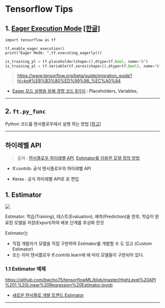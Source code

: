 # Tensorflow Tips 

## 1. [Eager Execution Mode](https://www.tensorflow.org/guide/eager) [[한글]](https://github.com/tgjeon/TF-Eager-Execution-Guide-KR/blob/master/guide.md)



```
import tensorflow as tf

tf.enable_eager_execution()
print("Eager Mode: ",tf.executing_eagerly())
```




```python 
is_training_pl = tf.placeholder(shape=(),dtype=tf.bool, name="b")
is_training_pl = tf.Variable(tf.zeros(shape=(),dtype=tf.bool), name="b")
```

> https://www.tensorflow.org/beta/guide/migration_guide?hl=ko#%EB%B3%80%ED%99%98_%EC%A0%84


- [Eager 모드 실행을 위해 경할 코드 8가지](https://medium.com/coinmonks/8-things-to-do-differently-in-tensorflows-eager-execution-mode-47cf429aa3ad) : Placeholders, Variables, 

---



## 2. `ft.py_func`


Python 코드를 텐서플로우에서 실행 하는 방법 [[참고]](https://tensorflowkorea.gitbooks.io/tensorflow-kr/content/g3doc/api_docs/python/script_ops.html)

---
## 하이레벨 API

> 출처 : [텐서플로우 하이레벨 API](http://bcho.tistory.com/1195), [Estimator를 이용한 모델 정의 방법](http://bcho.tistory.com/1196)

- tf.contrib: 공식 텐서플로우의 하이레벨 API

- Keras : 공식 하이레벨 API로 로 편입

## 1. Estimator

![](http://cfile30.uf.tistory.com/image/9910C53359AF8CA334DC82)

Estimator: 학습(Training), 테스트(Evaluation), 예측(Prediction)을 한후, 학습이 완료된 모델을 저장(Export)하여 배포 단계를 추상화 한것 

Estimator는
- 직접 개발자가 모델을 직접 구현하여 Estimator를 개발할 수 도 있고 (Custom Estimator)
- 또는 이미 텐서플로우 tf.contrib.learn에 에 미리 모델들이 구현되어 있다.

### 1.1 Estimator 예제

https://github.com/bwcho75/tensorflowML/blob/master/HighLevel%20API%201.%20Linear%20Regression%20Estimator.ipynb



- [새로운 텐서플로 개발 트랜드 Estimator](http://chanacademy.tistory.com/33)


---





